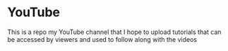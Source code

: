 # YouTube
This is a repo my YouTube channel that I hope to upload tutorials that can be accessed by viewers and used to follow along with the videos
